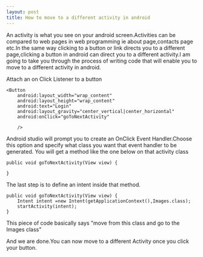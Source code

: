 ```yaml
---
layout: post
title: How to move to a different activity in android 
---
```


An activity is what you see on your android screen.Activities can be compared to web pages in web
programming ie about page,contacts page etc.In the same way clicking to a button or link directs you to a 
different page,clicking a button in android can direct you to a different activity.I am going to take you through
the process of writing code that will enable you to move to a different activity in android.


Attach  an on Click Listener to a button 

    <Button
        android:layout_width="wrap_content"
        android:layout_height="wrap_content"
        android:text="Login"
        android:layout_gravity="center_vertical|center_horizontal"
        android:onClick="goToNextActivity"

        />
Android studio will prompt you to create an OnClick Event Handler.Choose this option and specify what class you want that event handler to be generated. You will get a method like the one below on that activity class

    public void goToNextActivity(View view) {
       
    }
    
The last step is to define an intent inside that method.

    public void goToNextActivity(View view) {
        Intent intent =new Intent(getApplicationContext(),Images.class);
        startActivity(intent);
    }
    
This piece of code basically says "move from this class and go to the Images class"

And we are done.You can now move to a different Activity once you click your button.
